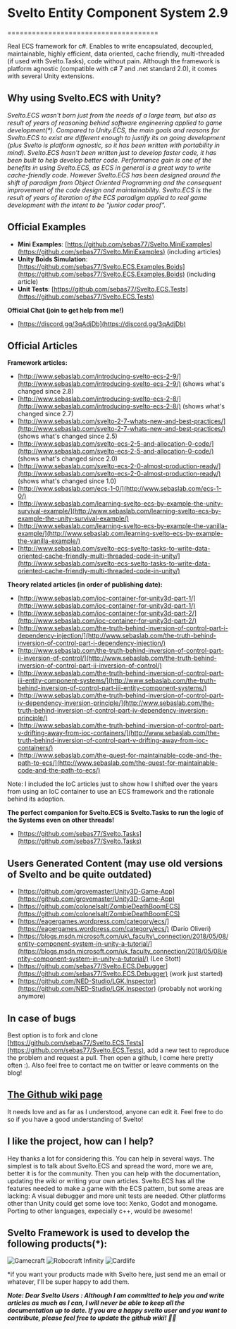 # Svelto Entity Component System 2.9

=====================================

Real ECS framework for c\#. Enables to write encapsulated, decoupled, maintainable, highly efficient, data oriented, cache friendly, multi-threaded (if used with Svelto.Tasks), code without pain. Although the framework is platform agnostic \(compatible with c\# 7 and .net standard 2.0\), it comes with several Unity extensions.

## Why using Svelto.ECS with Unity?

_Svelto.ECS wasn't born just from the needs of a large team, but also as result of years of reasoning behind software engineering applied to game development\(\*\). Compared to Unity.ECS, the main goals and reasons for Svelto.ECS to exist are different enough to justify its on going development \(plus Svelto is platform agnostic, so it has been written with portability in mind\). Svelto.ECS hasn't been written just to develop faster code, it has been built to help develop better code. Performance gain is one of the benefits in using Svelto.ECS, as ECS in general is a great way to write cache-friendly code. However Svelto.ECS has been designed around the shift of paradigm from Object Oriented Programming and the consequent improvement of the code design and maintainability. Svelto.ECS is the result of years of iteration of the ECS paradigm applied to real game development with the intent to be "junior coder proof"._

## Official Examples

* **Mini Examples**: [https://github.com/sebas77/Svelto.MiniExamples](https://github.com/sebas77/Svelto.MiniExamples) \(including articles\)
* **Unity Boids Simulation**: [https://github.com/sebas77/Svelto.ECS.Examples.Boids](https://github.com/sebas77/Svelto.ECS.Examples.Boids) \(including article\)
* **Unit Tests**: [https://github.com/sebas77/Svelto.ECS.Tests](https://github.com/sebas77/Svelto.ECS.Tests)

**Official Chat \(join to get help from me!\)**

* [https://discord.gg/3qAdjDb](https://discord.gg/3qAdjDb) 

## Official Articles

**Framework articles:**

* [http://www.sebaslab.com/introducing-svelto-ecs-2-9/](http://www.sebaslab.com/introducing-svelto-ecs-2-9/)  \(shows what's changed since 2.8\)
* [http://www.sebaslab.com/introducing-svelto-ecs-2-8/](http://www.sebaslab.com/introducing-svelto-ecs-2-8/)  \(shows what's changed since 2.7\)
* [http://www.sebaslab.com/svelto-2-7-whats-new-and-best-practices/](http://www.sebaslab.com/svelto-2-7-whats-new-and-best-practices/) \(shows what's changed since 2.5\)
* [http://www.sebaslab.com/svelto-ecs-2-5-and-allocation-0-code/](http://www.sebaslab.com/svelto-ecs-2-5-and-allocation-0-code/) \(shows what's changed since 2.0\)
* [http://www.sebaslab.com/svelto-ecs-2-0-almost-production-ready/](http://www.sebaslab.com/svelto-ecs-2-0-almost-production-ready/) \(shows what's changed since 1.0\)
* [http://www.sebaslab.com/ecs-1-0/](http://www.sebaslab.com/ecs-1-0/)
* [http://www.sebaslab.com/learning-svelto-ecs-by-example-the-unity-survival-example/](http://www.sebaslab.com/learning-svelto-ecs-by-example-the-unity-survival-example/)
* [http://www.sebaslab.com/learning-svelto-ecs-by-example-the-vanilla-example/](http://www.sebaslab.com/learning-svelto-ecs-by-example-the-vanilla-example/)
* [http://www.sebaslab.com/svelto-ecs-svelto-tasks-to-write-data-oriented-cache-friendly-multi-threaded-code-in-unity/](http://www.sebaslab.com/svelto-ecs-svelto-tasks-to-write-data-oriented-cache-friendly-multi-threaded-code-in-unity/)

**Theory related articles \(in order of publishing date\):**

* [http://www.sebaslab.com/ioc-container-for-unity3d-part-1/](http://www.sebaslab.com/ioc-container-for-unity3d-part-1/)
* [http://www.sebaslab.com/ioc-container-for-unity3d-part-2/](http://www.sebaslab.com/ioc-container-for-unity3d-part-2/)
* [http://www.sebaslab.com/the-truth-behind-inversion-of-control-part-i-dependency-injection/](http://www.sebaslab.com/the-truth-behind-inversion-of-control-part-i-dependency-injection/)
* [http://www.sebaslab.com/the-truth-behind-inversion-of-control-part-ii-inversion-of-control/](http://www.sebaslab.com/the-truth-behind-inversion-of-control-part-ii-inversion-of-control/)
* [http://www.sebaslab.com/the-truth-behind-inversion-of-control-part-iii-entity-component-systems/](http://www.sebaslab.com/the-truth-behind-inversion-of-control-part-iii-entity-component-systems/)
* [http://www.sebaslab.com/the-truth-behind-inversion-of-control-part-iv-dependency-inversion-principle/](http://www.sebaslab.com/the-truth-behind-inversion-of-control-part-iv-dependency-inversion-principle/)
* [http://www.sebaslab.com/the-truth-behind-inversion-of-control-part-v-drifting-away-from-ioc-containers/](http://www.sebaslab.com/the-truth-behind-inversion-of-control-part-v-drifting-away-from-ioc-containers/)
* [http://www.sebaslab.com/the-quest-for-maintainable-code-and-the-path-to-ecs/](http://www.sebaslab.com/the-quest-for-maintainable-code-and-the-path-to-ecs/)

Note: I included the IoC articles just to show how I shifted over the years from using an IoC container to use an ECS framework and the rationale behind its adoption.

**The perfect companion for Svelto.ECS is Svelto.Tasks to run the logic of the Systems even on other threads!**

* [https://github.com/sebas77/Svelto.Tasks](https://github.com/sebas77/Svelto.Tasks)

## Users Generated Content \(may use old versions of Svelto and be quite outdated\)

* [https://github.com/grovemaster/Unity3D-Game-App](https://github.com/grovemaster/Unity3D-Game-App)
* [https://github.com/colonelsalt/ZombieDeathBoomECS](https://github.com/colonelsalt/ZombieDeathBoomECS)
* [https://eagergames.wordpress.com/category/ecs/](https://eagergames.wordpress.com/category/ecs/) \(Dario Oliveri\)
* [https://blogs.msdn.microsoft.com/uk\_faculty\_connection/2018/05/08/entity-component-system-in-unity-a-tutorial/](https://blogs.msdn.microsoft.com/uk_faculty_connection/2018/05/08/entity-component-system-in-unity-a-tutorial/) \(Lee Stott\)
* [https://github.com/sebas77/Svelto.ECS.Debugger](https://github.com/sebas77/Svelto.ECS.Debugger) \(work just started\)
* [https://github.com/NED-Studio/LGK.Inspector](https://github.com/NED-Studio/LGK.Inspector) \(probably not working anymore\)

## In case of bugs

Best option is to fork and clone [https://github.com/sebas77/Svelto.ECS.Tests](https://github.com/sebas77/Svelto.ECS.Tests), add a new test to reproduce the problem and request a pull. Then open a github, I come here pretty often :\). Also feel free to contact me on twitter or leave comments on the blog!

## [The Github wiki page](https://github.com/sebas77/Svelto.ECS/wiki)

It needs love and as far as I understood, anyone can edit it. Feel free to do so if you have a good understanding of Svelto!

## I like the project, how can I help?

Hey thanks a lot for considering this. You can help in several ways. The simplest is to talk about Svelto.ECS and spread the word, more we are, better it is for the community. Then you can help with the documentation, updating the wiki or writing your own articles. Svelto.ECS has all the features needed to make a game with the ECS pattern, but some areas are lacking: A visual debugger and more unit tests are needed. Other platforms other than Unity could get some love too: Xenko, Godot and monogame. Porting to other languages, expecially c++, would be awesome!

## Svelto Framework is used to develop the following products\(\*\):

![Gamecraft](https://steamcdn-a.akamaihd.net/steamcommunity/public/images/clans/35037633/e05ca4fc6f20f1e6150a6ace1d12fe8cd145fa0d.png)
![Robocraft Infinity](https://i.ytimg.com/vi/m_4fpgHwoBs/maxresdefault.jpg) 
![Cardlife](https://i.ytimg.com/vi/q2jaUZjnNyg/maxresdefault.jpg)

\*if you want your products made with Svelto here, just send me an email or whatever, I'll be super happy to add them.

_**Note: Dear Svelto Users : Although I am committed to help you and write articles as much as I can, I will never be able to keep all the documentation up to date. If you are a happy svelto user and you want to contribute, please feel free to update the github wiki! 🙏👊**_

